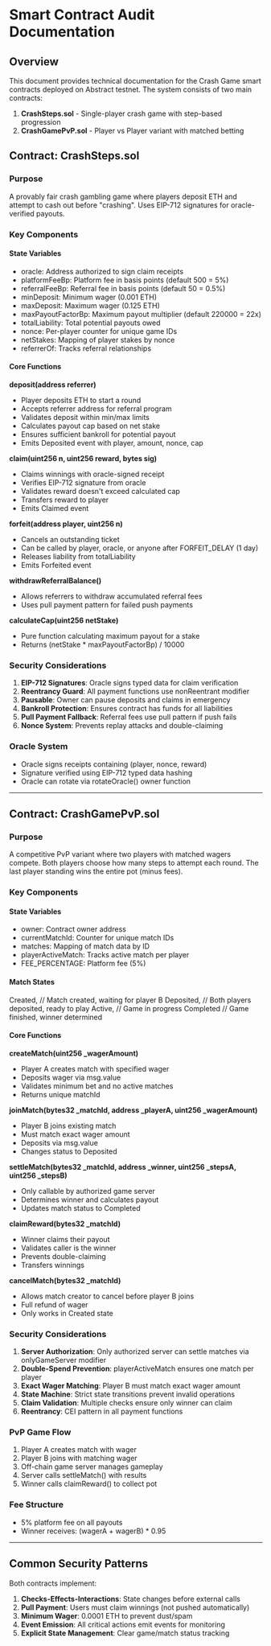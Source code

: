 # Smart Contract Audit Documentation

## Overview
This document provides technical documentation for the Crash Game smart contracts deployed on Abstract testnet. The system consists of two main contracts:
1. **CrashSteps.sol** - Single-player crash game with step-based progression
2. **CrashGamePvP.sol** - Player vs Player variant with matched betting

## Contract: CrashSteps.sol

### Purpose
A provably fair crash gambling game where players deposit ETH and attempt to cash out before "crashing". Uses EIP-712 signatures for oracle-verified payouts.

### Key Components

#### State Variables
- oracle: Address authorized to sign claim receipts
- platformFeeBp: Platform fee in basis points (default 500 = 5%)
- referralFeeBp: Referral fee in basis points (default 50 = 0.5%)
- minDeposit: Minimum wager (0.001 ETH)
- maxDeposit: Maximum wager (0.125 ETH)
- maxPayoutFactorBp: Maximum payout multiplier (default 220000 = 22x)
- totalLiability: Total potential payouts owed
- nonce: Per-player counter for unique game IDs
- netStakes: Mapping of player stakes by nonce
- referrerOf: Tracks referral relationships

#### Core Functions

**deposit(address referrer)**
- Player deposits ETH to start a round
- Accepts referrer address for referral program
- Validates deposit within min/max limits
- Calculates payout cap based on net stake
- Ensures sufficient bankroll for potential payout
- Emits Deposited event with player, amount, nonce, cap

**claim(uint256 n, uint256 reward, bytes sig)**
- Claims winnings with oracle-signed receipt
- Verifies EIP-712 signature from oracle
- Validates reward doesn't exceed calculated cap
- Transfers reward to player
- Emits Claimed event

**forfeit(address player, uint256 n)**
- Cancels an outstanding ticket
- Can be called by player, oracle, or anyone after FORFEIT_DELAY (1 day)
- Releases liability from totalLiability
- Emits Forfeited event

**withdrawReferralBalance()**
- Allows referrers to withdraw accumulated referral fees
- Uses pull payment pattern for failed push payments

**calculateCap(uint256 netStake)**
- Pure function calculating maximum payout for a stake
- Returns (netStake * maxPayoutFactorBp) / 10000

### Security Considerations

1. **EIP-712 Signatures**: Oracle signs typed data for claim verification
2. **Reentrancy Guard**: All payment functions use nonReentrant modifier
3. **Pausable**: Owner can pause deposits and claims in emergency
4. **Bankroll Protection**: Ensures contract has funds for all liabilities
5. **Pull Payment Fallback**: Referral fees use pull pattern if push fails
6. **Nonce System**: Prevents replay attacks and double-claiming

### Oracle System
- Oracle signs receipts containing (player, nonce, reward)
- Signature verified using EIP-712 typed data hashing
- Oracle can rotate via rotateOracle() owner function


---

## Contract: CrashGamePvP.sol

### Purpose
A competitive PvP variant where two players with matched wagers compete. Both players choose how many steps to attempt each round. The last player standing wins the entire pot (minus fees).

### Key Components

#### State Variables
- owner: Contract owner address
- currentMatchId: Counter for unique match IDs
- matches: Mapping of match data by ID
- playerActiveMatch: Tracks active match per player
- FEE_PERCENTAGE: Platform fee (5%)

#### Match States
Created,    // Match created, waiting for player B
Deposited,  // Both players deposited, ready to play
Active,     // Game in progress
Completed   // Game finished, winner determined

#### Core Functions

**createMatch(uint256 _wagerAmount)**
- Player A creates match with specified wager
- Deposits wager via msg.value
- Validates minimum bet and no active matches
- Returns unique matchId

**joinMatch(bytes32 _matchId, address _playerA, uint256 _wagerAmount)**
- Player B joins existing match
- Must match exact wager amount
- Deposits via msg.value
- Changes status to Deposited

**settleMatch(bytes32 _matchId, address _winner, uint256 _stepsA, uint256 _stepsB)**
- Only callable by authorized game server
- Determines winner and calculates payout
- Updates match status to Completed

**claimReward(bytes32 _matchId)**
- Winner claims their payout
- Validates caller is the winner
- Prevents double-claiming
- Transfers winnings

**cancelMatch(bytes32 _matchId)**
- Allows match creator to cancel before player B joins
- Full refund of wager
- Only works in Created state

### Security Considerations

1. **Server Authorization**: Only authorized server can settle matches via onlyGameServer modifier
2. **Double-Spend Prevention**: playerActiveMatch ensures one match per player
3. **Exact Wager Matching**: Player B must match exact wager amount
4. **State Machine**: Strict state transitions prevent invalid operations
5. **Claim Validation**: Multiple checks ensure only winner can claim
6. **Reentrancy**: CEI pattern in all payment functions

### PvP Game Flow
1. Player A creates match with wager
2. Player B joins with matching wager
3. Off-chain game server manages gameplay
4. Server calls settleMatch() with results
5. Winner calls claimReward() to collect pot

### Fee Structure
- 5% platform fee on all payouts
- Winner receives: (wagerA + wagerB) * 0.95

---

## Common Security Patterns

Both contracts implement:
1. **Checks-Effects-Interactions**: State changes before external calls
2. **Pull Payment**: Users must claim winnings (not pushed automatically)
3. **Minimum Wager**: 0.0001 ETH to prevent dust/spam
4. **Event Emission**: All critical actions emit events for monitoring
5. **Explicit State Management**: Clear game/match status tracking
